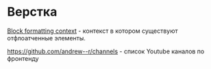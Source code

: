 # Верстка

[Block formatting context](https://developer.mozilla.org/en-US/docs/Web/Guide/CSS/Block_formatting_context) - контекст в котором существуют отфлоатченные элементы.

https://github.com/andrew--r/channels - список Youtube каналов по фронтенду

